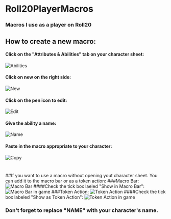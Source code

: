 # Roll20PlayerMacros
### Macros I use as a player on Roll20

## How to create a new macro:
#### Click on the "Attributes & Abilities" tab on your character sheet:
![Abilities](https://i.imgur.com/Vfl4IHW.png)
#### Click on new on the right side:
![New](https://i.imgur.com/RjfV9bi.png)
#### Click on the pen icon to edit:
![Edit](https://i.imgur.com/5yDu6b5.png)
#### Give the ability a name:
![Name](https://i.imgur.com/s1aiDYB.png)
#### Paste in the macro appropriate to your character:
![Copy](https://i.imgur.com/GqFWBYH.png)

#

##If you want to use a macro without opening yout character sheet. You can add it to the macro bar or as a token action:
###Macro Bar:
![Macro Bar](https://i.imgur.com/DqH2rsg.png)
####Check the tick box laeled "Show in Macro Bar":
![Macro Bar in game](https://i.imgur.com/SDXTFcp.png)
###Token Action:
![Token Action](https://i.imgur.com/99VCGe2.png)
####Check the tick box labeled "Show as Token Action":
![Token Action in game](https://i.imgur.com/l9OcBPM.png)

### Don't forget to replace "NAME" with your character's name.
